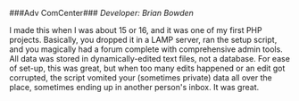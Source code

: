###Adv ComCenter###
*Developer: Brian Bowden*

I made this when I was about 15 or 16, and it was one of my first PHP projects. Basically, you dropped it in a LAMP server, ran the setup script, and you magically had a forum complete with comprehensive admin tools. All data was stored in dynamically-edited text files, not a database. For ease of set-up, this was great, but when too many edits happened or an edit got corrupted, the script vomited your (sometimes private) data all over the place, sometimes ending up in another person's inbox. It was great.

